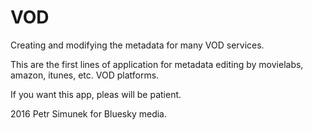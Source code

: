 # VOD
Creating and modifying the metadata for many VOD services.

This are the first lines of application for metadata editing by movielabs, amazon, itunes, etc. VOD platforms.

If you want this app, pleas will be patient. 

2016 Petr Simunek for Bluesky media.
